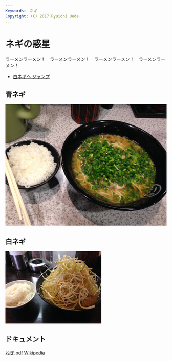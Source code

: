 ```yaml
---
Keywords:　ネギ
Copyright: (C) 2017 Ryuichi Ueda
---
```


# ネギの惑星

ラーメンラーメン！　ラーメンラーメン！　ラーメンラーメン！　ラーメンラーメン！

* [白ネギへ ジャンプ](#white)

## 青ネギ

![青ネギ](./green_negi.jpg)

## <span id="white">白ネギ</span>

![](white_negi.jpg)

## ドキュメント

[ねぎ.pdf](ねぎ.pdf)
[Wikipedia](https://ja.wikipedia.org/wiki/%E3%83%8D%E3%82%AE)

